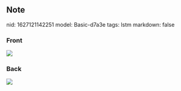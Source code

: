 ## Note
nid: 1627121142251
model: Basic-d7a3e
tags: lstm
markdown: false

### Front
<img src="paste-48dd6c1274cf98a902a8f88bd3cdc2f72863417d.jpg">

### Back
<img src="paste-67672d60f68504d6130746498b64ba6672437bd2.jpg">
